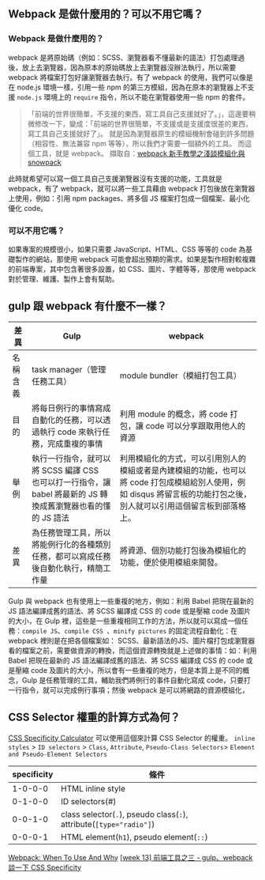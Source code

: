 ## Webpack 是做什麼用的？可以不用它嗎？
### Webpack 是做什麼用的？
webpack 是將原始碼（例如：SCSS、瀏覽器看不懂最新的語法）打包處理過後，放上去瀏覽器，因為原本的原始碼放上去瀏覽器沒辦法執行，所以需要 webpack 將檔案打包好讓瀏覽器去執行。有了 webpack 的使用，我們可以像是在 node.js 環境一樣，引用一些 npm 的第三方模組，因為在原本的瀏覽器上不支援 `node.js` 環境上的 `require` 指令，所以不能在瀏覽器使用一些 npm 的套件。


> 「前端的世界很簡單，不支援的東西，寫工具自己支援就好了。」，這邊要稍微修改一下，變成：「前端的世界很簡單，不支援或是支援度很差的東西，寫工具自己支援就好了」。
就是因為瀏覽器原生的模組機制會碰到許多問題（相容性、無法兼容 npm 等等），所以我們才需要一個額外的工具。
而這個工具，就是 webpack。
擷取自：[webpack 新手教學之淺談模組化與 snowpack
](https://blog.huli.tw/2020/01/21/webpack-newbie-tutorial/)

此時就希望可以寫一個工具自己支援瀏覽器沒有支援的功能，工具就是 webpack，有了 webpack，就可以將一些工具藉由 webpack 打包後放在瀏覽器上使用，例如：引用 npm packages、將多個 JS 檔案打包成一個檔案、最小化優化 code。

### 可以不用它嗎？
如果專案的規模很小，如果只需要 JavaScript、HTML、CSS 等等的 code 為基礎製作的網站，那使用 webpack 可能會超出預期的需求。如果是製作相對較複雜的前端專案，其中包含著很多設置，如 CSS、圖片、字體等等，那使用 webpack 對於管理、維護、製作上會有幫助。


## gulp 跟 webpack 有什麼不一樣？

| 差異     | Gulp                                                                                                            | webpack                                                                            |
| -------- | --------------------------------------------------------------------------------------------------------------- | ---------------------------------------------------------------------------------- |
| 名稱含義 | task manager（管理任務工具）                                                                                    | module bundler（模組打包工具）                                                     |
| 目的     | 將每日例行的事情寫成自動化的任務，可以透過執行 code 來執行任務，完成重複的事情                                  | 利用 module 的概念，將 code 打包，讓 code 可以分享跟取用他人的資源                 |
| 舉例   | 執行一行指令，就可以將 SCSS 編譯 CSS<br>也可以打一行指令，讓 babel 將最新的 JS 轉換成舊瀏覽器也看的懂的 JS 語法 | 利用模組化的方式，可以引用別人的模組或者是內建模組的功能，也可以將 code 打包成模組給別人使用，例如 disqus 將留言板的功能打包之後，別人就可以引用這個留言板到部落格上。 |
| 差異 | 為任務管理工具，所以將能例行化的各種類別任務，都可以寫成任務後自動化執行，精簡工作量 | 將資源、個別功能打包後為模組化的功能，便於使用模組來開發。 |

Gulp 與 webpack 也有使用上一些重複的地方，例如：利用 Babel 把現在最新的 JS 語法編譯成舊的語法、將 SCSS 編譯成 CSS 的 code 或是壓縮 code 及圖片的大小，在 Gulp 裡，這些是一些重複相同工作的方法，所以就可以寫成一個任務：`compile JS`、`compile CSS
`、`minify pictures` 的固定流程自動化：在 webpack 裡則是在把各個檔案如： SCSS、最新語法的JS、圖片檔打包成瀏覽器看的檔案之前，需要做資源的轉換，而這個資源轉換就是上述做的事情：如：利用 Babel 把現在最新的 JS 語法編譯成舊的語法、將 SCSS 編譯成 CSS 的 code 或是壓縮 code 及圖片的大小，所以會有一些重複的地方，但是本質上是不同的概念，Gulp 是任務管理的工具，輔助我們將例行的事件自動化寫成 code，只要打一行指令，就可以完成例行事項；然後 webpack 是可以將網路的資源模組化，

## CSS Selector 權重的計算方式為何？
[CSS Specificity Calculator](https://specificity.keegan.st/) 可以使用這個來計算 CSS Selector 的權重。
`inline styles` > `ID selectors` > `Class`, `Attribute`, `Pseudo-Class Selectors`> `Element and Pseudo-Element Selectors`

| specificity | 條件                                                                |
| ----------- | ------------------------------------------------------------------- |
| 1-0-0-0   | HTML inline style                                                   |
| 0-1-0-0   | ID selectors(#)                                                     |
| 0-0-1-0   | class selector(`.`), pseudo class(`:`), attribute(`[type="radio"]`) |
| 0-0-0-1   | HTML element(`h1`), pseudo element(`::`)                            |


[Webpack: When To Use And Why](https://blog.andrewray.me/webpack-when-to-use-and-why/)
[[week 13] 前端工具之三 - gulp、webpack](https://hackmd.io/@Heidi-Liu/note-fe201-gulp-and-webpack)
[談一下 CSS Specificity](https://askie.today/css-specificity/)